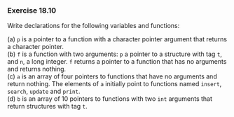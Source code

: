 ### Exercise 18.10

Write declarations for the following variables and functions:

(a) `p` is a pointer to a function with a character pointer argument that
returns a character pointer.  
(b) `f` is a function with two arguments: `p` a pointer to a structure with tag
`t`, and `n`, a long integer. `f` returns a pointer to a function that has no
arguments and returns nothing.  
(c) `a` is an array of four pointers to functions that have no arguments and
return nothing. The elements of `a` initially point to functions named `insert`,
`search`, `update` and `print`.  
(d) `b` is an array of 10 pointers to functions with two `int` arguments that
return structures with tag `t`.

